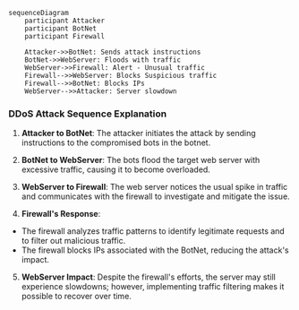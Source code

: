 ```mermaid
sequenceDiagram
    participant Attacker
    participant BotNet
    participant Firewall

    Attacker->>BotNet: Sends attack instructions
    BotNet->>WebServer: Floods with traffic
    WebServer->>Firewall: Alert - Unusual traffic
    Firewall-->>WebServer: Blocks Suspicious traffic
    Firewall-->>BotNet: Blocks IPs
    WebServer-->>Attacker: Server slowdown
```

### DDoS Attack Sequence Explanation

1. **Attacker to BotNet**: The attacker initiates the attack by sending instructions to the compromised bots in the botnet.

2. **BotNet to WebServer**: The bots flood the target web server with excessive traffic, causing it to become overloaded.

3. **WebServer to Firewall**: The web server notices the usual spike in traffic and communicates with the firewall to investigate and mitigate the issue.

4. **Firewall's Response**:
- The firewall analyzes traffic patterns to identify legitimate requests and to filter out malicious traffic.
- The firewall blocks IPs associated with the BotNet, reducing the attack's impact.

5. **WebServer Impact**: Despite the firewall's efforts, the server may still experience slowdowns; however, implementing traffic filtering makes it possible to recover over time. 
